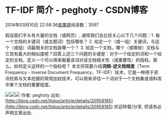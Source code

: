 
# TF-IDF 简介 - peghoty - CSDN博客


2014年03月10日 22:58:36[皮果提](https://me.csdn.net/peghoty)阅读数：3597



假设我们手头有大量的文档（或网页）, 通常我们会比较关心以下几个问题：1. 每一个文档的关键词（或主题词）包括哪些？
2. 给定一个（或一组）关键词，与这个（或组）词最相关的文档是哪一个？
3. 给定一个文档，哪个（或哪些）文档与它具有最大的相似度呢？回答上述三个问题的关键是：对于一个给定的词和一个给定的文档，定义一个可以用来衡量该词对该文档相关性（或重要性）的指标。那么，如何定义这样的一个指标呢？
       本文将简要介绍**词频-逆文档频度**（Term Frequency - Inverse Document Frequency，TF-IDF）技术，它是一种用于资讯检索与文本挖掘的常用加权技术，可以用来评估一个词对于一个文档集或语料库中某个文档的重要程度。


![](https://img-blog.csdn.net/20140310225019312)![](https://img-blog.csdn.net/20140310224526250)![](https://img-blog.csdn.net/20140310224537671)
作者: peghoty
出处:[http://blog.csdn.net/itplus/article/details/20958185](http://blog.csdn.net/itplus/article/details/20958185)
欢迎转载/分享, 但请务必声明文章出处.


